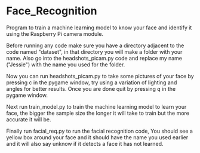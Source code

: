 # Face_Recognition

Program to train a machine learning model to know your face and identify it using the Raspberry Pi camera module.

Before running any code make sure you have a directory adjacent to the code named "dataset", in that directory you will make a folder with your name. Also go into the headshots_picam.py code and replace my name ("Jessie") with the name you used for the folder.

Now you can run headshots_picam.py to take some pictures of your face by pressing c in the pygame window, try using a variation of lighting and angles for better results. Once you are done quit by pressing q in the pygame window.

Next run train_model.py to train the machine learning model to learn your face, the bigger the sample size the longer it will take to train but the more accurate it will be.

Finally run facial_req.py to run the facial recognition code, You should see a yellow box around your face and it should have the name you used earlier and it will also say unknow if it detects a face it has not learned.

